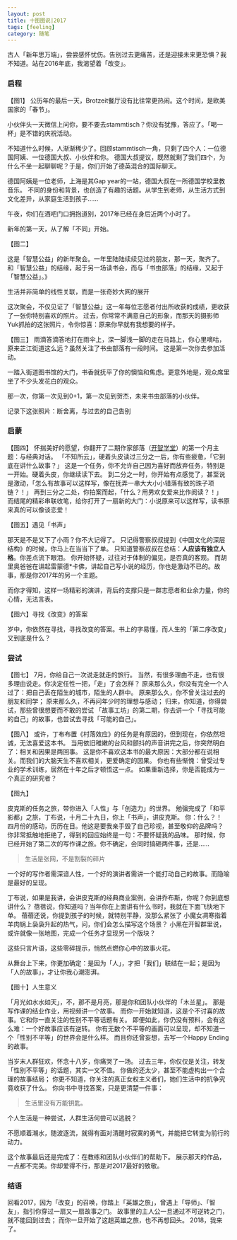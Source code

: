 ```yaml
---
layout: post
title: 十图图说|2017
tags: [feeling]
category: 随笔
---
```



古人「新年思万端」，尝尝感怀忧伤。告别过去更痛苦，还是迎接未来更恐惧？我不知道。站在2016年底，我渴望着「改变」。

### 启程

【图1】
公历年的最后一天，Brotzeit餐厅没有比往常更热闹。这个时间，是欧美国家的「春节」。

小伙伴头一天微信上问你，要不要去stammtisch？你没有犹豫，答应了。「喝一杯」是不错的庆祝活动。

不知道什么时候，人渐渐稀少了。回顾stammtisch一角，只剩了四个人：一位德国阿姨、一位德国大叔、小伙伴和你。
德国大叔提议，既然就剩了我们四个，为什么不坐一起聊聊呢？于是，你们开始了德英混合的国际聊天。

德国阿姨是一位老师，上海是其Gap year的一站，德国大叔在一所德国学校里教音乐。
不同的身份和背景，也创造了有趣的话题。从学生到老师，从生活方式到文化差异，从家庭生活到孩子……

午夜，你们在酒吧门口拥抱道别，2017年已经在身后近两个小时了。

新年的第一天，从了解「不同」开始。

【图二】


这是「智慧公益」的新年聚会。一年里陆陆续续见过的朋友，那一天，聚齐了。
和「智慧公益」的结缘，起于另一场读书会，而与「书虫部落」的结缘，又起于「智慧公益」。》

生活并非简单的线性关联，而是一张奇妙大网的展开

这次聚会，不仅见证了「智慧公益」这一年每位志愿者付出所收获的成绩，更收获了一张你特别喜欢的照片。
过去，你常常不满意自己的形象，而那天的摄影师Yuk抓拍的这张照片，令你惊喜：原来你早就有我想要的样子。


【图三】
雨滴答滴答地打在雨伞上，深一脚浅一脚的走在马路上，你心里嘀咕，原来芷江街道这么远？虽然关注了书虫部落有一段时间。
这是第一次你去参加活动。

一踏入街道图书馆的大门，书香就抚平了你的懊恼和焦虑。更意外地是，观众席里坐了不少头发花白的观众。

那一次，你第一次见到0+1，第一次见到贺杰，未来书虫部落的小伙伴。

记录下这张照片：断舍离，与过去的自己告别




### 启蒙
【图四】
怀揣美好的愿望，你翻开了二期作家部落（[开智学堂](http://www.openmindclub.com)）的第一个月主题：与经典对话。
「不知所云」，硬着头皮读过三分之一后，你有些疲惫，「它到底在讲什么故事？」
这是一个任务，你不允许自己因为喜好而放弃任务，特别是一开始。硬着头皮，你继续读下去。
到二分之一时，你开始有点感觉了，甚至说是激动，「怎么有故事可以这样写，像在抚弄一串大大小小错落有致的珠子项链？！」
再到三分之二处，你拍案而起，「什么？用男欢女爱来比作阅读？！」
而结尾的精彩串联收笔，给你打开了一扇新的大门：小说原来可以这样写，读书原来真的可以像谈恋爱！

【图五】遇见「书声」

那天是不是又下了小雨？你不大记得了。
只记得警察叔叔提到《中国文化的深层结构》的时候，你马上在当当下了单。
只知道警察叔叔在总结：**人应该有独立人格**。你差点流下眼泪。
你开始怀疑，过往对于体制的偏见，是否真的客观。
而胡里奥爸爸在讲起雷蒙德*卡佛，讲起自己写小说的经历，你也是激动不已的。故事，那是你2017年的另一个主题。

而你才得知，这样一场精彩的演讲，背后的支撑只是一群志愿者和业余力量，你的心情，无法言表。



【图六】寻找《改变》的答案

岁中，你依然在寻找，寻找改变的答案。书上的字易懂，而人生的「第二序改变」又到底是什么？

### 尝试
【图七】
7月，你给自己一次说走就走的旅行。
当然，有很多理由不走，也有很多理由说走。你决定任性一把，「走」了会怎样？
原来那么久，你没有完全一个人过了：把自己丢在陌生的城市，陌生的人群中。
原来那么久，你不曾关注过去的朋友和同学；
原来那么久，不再问年少时的理想与感动；
归来，你知道，你得尝试，那些曾很想要而不敢的尝试
「故事工坊」的第二期，你去讲一个「寻找可能的自己」的故事，也尝试去寻找「可能的自己」。

【图八】
或许，丁布布置《村落效应》的任务是有原因的，但到现在，你依然坦诚，无法喜爱这本书。
当用依旧稚嫩的台风和颤抖的声音讲完之后，你突然明白了：相关和因果是两回事。
这是你不喜欢这本书的最大原因：大部分都在说相关。而我们的大脑天生不喜欢相关，更爱确定的因果。
你也有些惭愧：曾受过专业的学术训练，居然在十年之后才顿悟这一点。
如果重新选择，你是否能成为一个真正的研究者？


【图九】


皮克斯的任务之旅，带你进入「人性」与「创造力」的世界。
勉强完成了「和平影都」之旅，丁布说，十月二十九日，你上「书声」，讲皮克斯。
你：什么？！
四月份的感动，历历在目。他这是要我亲手毁了自己珍视，甚至敬仰的品牌吗？
你非常抵触地拒绝了，得到的回应始终是一句：不要怀疑我的品味。
那时候，你已经开始了第二次的写作课之旅。你不确定，会同时搞砸两件事，还是……

> 生活是张网，不是割裂的碎片

一个好的写作者需深谙人性，一个好的演讲者需讲一个能打动自己的故事。而隐喻是最好的呈现。

丁布说，如果是我讲，会讲皮克斯的经典商业案例，会讲乔布斯，你呢？你到底想讲什么？
蓓蓓说，你知道吗？当年你在上面讲有什么书时，我就在下面飞快地下单。
蓓蓓还说，你提到孩子的时候，就特别平静，没那么紧张了
小魔女凋寒指着羊肉锅上袅袅升起的热气，问，你们会怎么描写这个场景？
小黑在开智群里说，或许就像一张地图，完成一个任务才显现另一个版块？

这些只言片语，这些零碎提示，悄然点燃你心中的故事火花。

从舞台上下来，你更加确定：是因为「人」，才把「我们」联结在一起；是因为「人的故事」，才让你我心潮澎湃。




【图十】人生意义

「月光如水水如天」，不，那不是月亮，那是你和团队小伙伴的「木兰星」。
那是写作课的结业作业，用视频讲一个故事。
而你一开始就知道，这是个不讨喜的故事。它和你一直关注的性别不平等话题有关。
即便如此，你仍没有预料，会有这么难：一个好故事应该有逆转。
你有无数个不平等的画面可以呈现，却不知道一个「性别不平等」的世界会是什么样。
而且你还曾妄想，去写一个Happy Ending的故事。

当岁末人群狂欢，怀念十八岁，你痛哭了一场。
过去三年，你仅仅是关注，转发「性别不平等」的话题，其实一文不值。
你做的还太少，甚至不能虚构出一个合理的故事结局；
你更不知道，你关注的真正女权主义者们，她们生活中的抗争究竟收获了什么。
你向书中寻找答案，只是更清楚一件事：

> 生活里没有万能钥匙。

个人生活是一种尝试，人群生活何尝可以逃脱？

不愿顺着潮水，随波逐流，就得有面对清醒时寂寞的勇气，并能把它转变为前行的动力。

这个故事最后还是完成了：在教练和团队小伙伴们的帮助下。
展示那天的作品，一点都不完美。你却爱得不行，那是对2017最好的致敬。

### 结语

回看2017，因为「改变」的召唤，你踏上「英雄之旅」，曾遇上「导师」、「智友」，指引你穿过一扇又一扇故事之门。
故事里的主人公一旦通过不可逆转之门，就不能回到过去；
而你一旦开始了这趟英雄之旅，也不再想回头。
2018，我来了。
